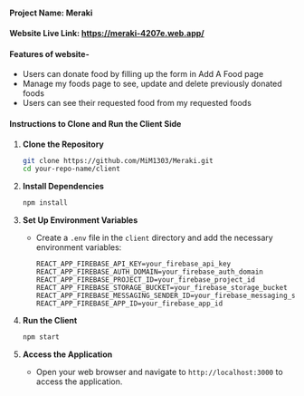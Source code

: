 #### Project Name: Meraki
#### Website Live Link: https://meraki-4207e.web.app/

#### Features of website-
* Users can donate food by filling up the form in Add A Food page 
* Manage my foods page to see, update and delete previously donated foods
* Users can see their requested food from my requested foods

#### Instructions to Clone and Run the Client Side

1. **Clone the Repository**
    ```bash
    git clone https://github.com/MiM1303/Meraki.git
    cd your-repo-name/client
    ```

2. **Install Dependencies**
    ```bash
    npm install
    ```

3. **Set Up Environment Variables**
    - Create a `.env` file in the `client` directory and add the necessary environment variables:
        ```env
        REACT_APP_FIREBASE_API_KEY=your_firebase_api_key
        REACT_APP_FIREBASE_AUTH_DOMAIN=your_firebase_auth_domain
        REACT_APP_FIREBASE_PROJECT_ID=your_firebase_project_id
        REACT_APP_FIREBASE_STORAGE_BUCKET=your_firebase_storage_bucket
        REACT_APP_FIREBASE_MESSAGING_SENDER_ID=your_firebase_messaging_sender_id
        REACT_APP_FIREBASE_APP_ID=your_firebase_app_id
        ```

4. **Run the Client**
    ```bash
    npm start
    ```

5. **Access the Application**
    - Open your web browser and navigate to `http://localhost:3000` to access the application.

